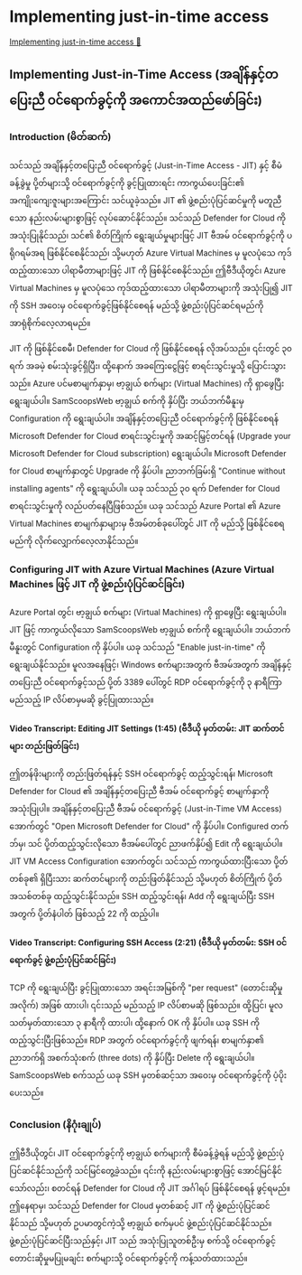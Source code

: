 # Implementing just-in-time access

[Implementing just-in-time access 🔗](https://www.coursera.org/learn/cybersecurity-solutions-and-microsoft-defender/lecture/tthBZ/implementing-just-in-time-access)

## Implementing Just-in-Time Access (အချိန်နှင့်တပြေးညီ ဝင်ရောက်ခွင့်ကို အကောင်အထည်ဖော်ခြင်း)

### Introduction (မိတ်ဆက်)

သင်သည် အချိန်နှင့်တပြေးညီ ဝင်ရောက်ခွင့် (Just-in-Time Access - JIT) နှင့် စီမံခန့်ခွဲမှု ပို့တ်များသို့ ဝင်ရောက်ခွင့်ကို ခွင့်ပြုထားရင်း ကာကွယ်ပေးခြင်း၏ အကျိုးကျေးဇူးများအကြောင်း သင်ယူခဲ့သည်။ JIT ၏ ဖွဲ့စည်းပုံပြင်ဆင်မှုကို မတူညီသော နည်းလမ်းများစွာဖြင့် လုပ်ဆောင်နိုင်သည်။ သင်သည် Defender for Cloud ကို အသုံးပြုနိုင်သည်၊ သင်၏ စိတ်ကြိုက် ရွေးချယ်မှုများဖြင့် JIT ဗီအမ် ဝင်ရောက်ခွင့်ကို ပရိုဂရမ်အရ ဖြစ်နိုင်စေနိုင်သည်၊ သို့မဟုတ် Azure Virtual Machines မှ မူလပုံသေ ကုဒ်ထည့်ထားသော ပါရာမီတာများဖြင့် JIT ကို ဖြစ်နိုင်စေနိုင်သည်။ ဤဗီဒီယိုတွင်၊ Azure Virtual Machines မှ မူလပုံသေ ကုဒ်ထည့်ထားသော ပါရာမီတာများကို အသုံးပြု၍ JIT ကို SSH အဝေးမှ ဝင်ရောက်ခွင့်ဖြစ်နိုင်စေရန် မည်သို့ ဖွဲ့စည်းပုံပြင်ဆင်ရမည်ကို အာရုံစိုက်လေ့လာရမည်။

JIT ကို ဖြစ်နိုင်စေမီ၊ Defender for Cloud ကို ဖြစ်နိုင်စေရန် လိုအပ်သည်။ ၎င်းတွင် ၃၀ ရက် အခမဲ့ စမ်းသုံးခွင့်ရှိပြီး၊ ထို့နောက် အခကြေးငွေဖြင့် စာရင်းသွင်းမှုသို့ ပြောင်းသွားသည်။ Azure ပင်မစာမျက်နှာမှ၊ ဗာ့ချွယ် စက်များ (Virtual Machines) ကို ရှာဖွေပြီး ရွေးချယ်ပါ။ SamScoopsWeb ဗာ့ချွယ် စက်ကို နှိပ်ပြီး ဘယ်ဘက်မီနူးမှ Configuration ကို ရွေးချယ်ပါ။ အချိန်နှင့်တပြေးညီ ဝင်ရောက်ခွင့်ကို ဖြစ်နိုင်စေရန် Microsoft Defender for Cloud စာရင်းသွင်းမှုကို အဆင့်မြှင့်တင်ရန် (Upgrade your Microsoft Defender for Cloud subscription) ရွေးချယ်ပါ။ Microsoft Defender for Cloud စာမျက်နှာတွင် Upgrade ကို နှိပ်ပါ။ ညာဘက်ခြမ်းရှိ "Continue without installing agents" ကို ရွေးချယ်ပါ။ ယခု သင်သည် ၃၀ ရက် Defender for Cloud စာရင်းသွင်းမှုကို လည်ပတ်နေပြီဖြစ်သည်။ ယခု သင်သည် Azure Portal ၏ Azure Virtual Machines စာမျက်နှာများမှ ဗီအမ်တစ်ခုပေါ်တွင် JIT ကို မည်သို့ ဖြစ်နိုင်စေရမည်ကို လိုက်လျှောက်လေ့လာနိုင်သည်။

### Configuring JIT with Azure Virtual Machines (Azure Virtual Machines ဖြင့် JIT ကို ဖွဲ့စည်းပုံပြင်ဆင်ခြင်း)

Azure Portal တွင်၊ ဗာ့ချွယ် စက်များ (Virtual Machines) ကို ရှာဖွေပြီး ရွေးချယ်ပါ။ JIT ဖြင့် ကာကွယ်လိုသော SamScoopsWeb ဗာ့ချွယ် စက်ကို ရွေးချယ်ပါ။ ဘယ်ဘက်မီနူးတွင် Configuration ကို နှိပ်ပါ။ ယခု သင်သည် "Enable just-in-time" ကို ရွေးချယ်နိုင်သည်။ မူလအနေဖြင့်၊ Windows စက်များအတွက် ဗီအမ်အတွက် အချိန်နှင့်တပြေးညီ ဝင်ရောက်ခွင့်သည် ပို့တ် 3389 ပေါ်တွင် RDP ဝင်ရောက်ခွင့်ကို ၃ နာရီကြာ မည်သည့် IP လိပ်စာမှမဆို ခွင့်ပြုထားသည်။

#### Video Transcript: Editing JIT Settings (1:45) (ဗီဒီယို မှတ်တမ်း: JIT ဆက်တင်များ တည်းဖြတ်ခြင်း)

ဤတန်ဖိုးများကို တည်းဖြတ်ရန်နှင့် SSH ဝင်ရောက်ခွင့် ထည့်သွင်းရန်၊ Microsoft Defender for Cloud ၏ အချိန်နှင့်တပြေးညီ ဗီအမ် ဝင်ရောက်ခွင့် စာမျက်နှာကို အသုံးပြုပါ။ အချိန်နှင့်တပြေးညီ ဗီအမ် ဝင်ရောက်ခွင့် (Just-in-Time VM Access) အောက်တွင် "Open Microsoft Defender for Cloud" ကို နှိပ်ပါ။ Configured တက်ဘ်မှ၊ သင် ပို့တ်ထည့်သွင်းလိုသော ဗီအမ်ပေါ်တွင် ညာဖက်နှိပ်၍ Edit ကို ရွေးချယ်ပါ။ JIT VM Access Configuration အောက်တွင်၊ သင်သည် ကာကွယ်ထားပြီးသော ပို့တ်တစ်ခု၏ ရှိပြီးသား ဆက်တင်များကို တည်းဖြတ်နိုင်သည် သို့မဟုတ် စိတ်ကြိုက် ပို့တ်အသစ်တစ်ခု ထည့်သွင်းနိုင်သည်။ SSH ထည့်သွင်းရန်၊ Add ကို ရွေးချယ်ပြီး SSH အတွက် ပို့တ်နံပါတ် ဖြစ်သည့် 22 ကို ထည့်ပါ။

#### Video Transcript: Configuring SSH Access (2:21) (ဗီဒီယို မှတ်တမ်း: SSH ဝင်ရောက်ခွင့် ဖွဲ့စည်းပုံပြင်ဆင်ခြင်း)

TCP ကို ရွေးချယ်ပြီး ခွင့်ပြုထားသော အရင်းအမြစ်ကို "per request" (တောင်းဆိုမှုအလိုက်) အဖြစ် ထားပါ၊ ၎င်းသည် မည်သည့် IP လိပ်စာမဆို ဖြစ်သည်။ ထို့ပြင်၊ မူလသတ်မှတ်ထားသော ၃ နာရီကို ထားပါ၊ ထို့နောက် OK ကို နှိပ်ပါ။ ယခု SSH ကို ထည့်သွင်းပြီးဖြစ်သည်။ RDP အတွက် ဝင်ရောက်ခွင့်ကို ဖျက်ရန်၊ စာမျက်နှာ၏ ညာဘက်ရှိ အစက်သုံးစက် (three dots) ကို နှိပ်ပြီး Delete ကို ရွေးချယ်ပါ။ SamScoopsWeb စက်သည် ယခု SSH မှတစ်ဆင့်သာ အဝေးမှ ဝင်ရောက်ခွင့်ကို ပံ့ပိုးပေးသည်။

### Conclusion (နိဂုံးချုပ်)

ဤဗီဒီယိုတွင်၊ JIT ဝင်ရောက်ခွင့်ကို ဗာ့ချွယ် စက်များကို စီမံခန့်ခွဲရန် မည်သို့ ဖွဲ့စည်းပုံပြင်ဆင်နိုင်သည်ကို သင်မြင်တွေ့ခဲ့သည်။ ၎င်းကို နည်းလမ်းများစွာဖြင့် အောင်မြင်နိုင်သော်လည်း၊ စတင်ရန် Defender for Cloud ကို JIT အင်္ဂါရပ် ဖြစ်နိုင်စေရန် ဖွင့်ရမည်။ ဤနေရာမှ၊ သင်သည် Defender for Cloud မှတစ်ဆင့် JIT ကို ဖွဲ့စည်းပုံပြင်ဆင်နိုင်သည် သို့မဟုတ် ဥပမာတွင်ကဲ့သို့ ဗာ့ချွယ် စက်မှပင် ဖွဲ့စည်းပုံပြင်ဆင်နိုင်သည်။ ဖွဲ့စည်းပုံပြင်ဆင်ပြီးသည်နှင့်၊ JIT သည် အသုံးပြုသူတစ်ဦးမှ စက်သို့ ဝင်ရောက်ခွင့် တောင်းဆိုမှုမပြုမချင်း စက်များသို့ ဝင်ရောက်ခွင့်ကို ကန့်သတ်ထားသည်။

